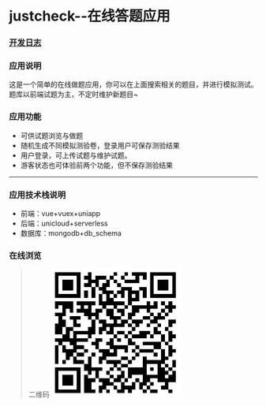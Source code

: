 # justcheck--在线答题应用

### [开发日志](https://github.com/lorelei47/justcheck/blob/main/doc/codeing-daily.md)

### 应用说明
这是一个简单的在线做题应用，你可以在上面搜索相关的题目，并进行模拟测试。题库以前端试题为主，不定时维护新题目~

### 应用功能

* 可供试题浏览与做题
* 随机生成不同模拟测验卷，登录用户可保存测验结果
* 用户登录，可上传试题与维护试题。
* 游客状态也可体验前两个功能，但不保存测验结果

---

### 应用技术栈说明
* 前端：vue+vuex+uniapp
* 后端：unicloud+serverless
* 数据库：mongodb+db_schema

### 在线浏览
> 二维码
![image](https://github.com/lorelei47/justcheck/blob/main/doc/qecode.png)
